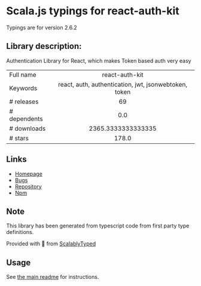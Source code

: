 
# Scala.js typings for react-auth-kit

Typings are for version 2.6.2

## Library description:
Authentication Library for React, which makes Token based auth very easy

|                    |                 |
| ------------------ | :-------------: |
| Full name          | react-auth-kit |
| Keywords           | react, auth, authentication, jwt, jsonwebtoken, token |
| # releases         | 69 |
| # dependents       | 0.0 |
| # downloads        | 2365.3333333333335 |
| # stars            | 178.0 |

## Links
- [Homepage](https://github.com/react-auth-kit/react-auth-kit#readme)
- [Bugs](https://github.com/react-auth-kit/react-auth-kit/issues)
- [Repository](https://github.com/react-auth-kit/react-auth-kit)
- [Npm](https://www.npmjs.com/package/react-auth-kit)
    


## Note
This library has been generated from typescript code from first party type definitions.

Provided with :purple_heart: from [ScalablyTyped](https://github.com/oyvindberg/ScalablyTyped)

## Usage
See [the main readme](../../readme.md) for instructions.


